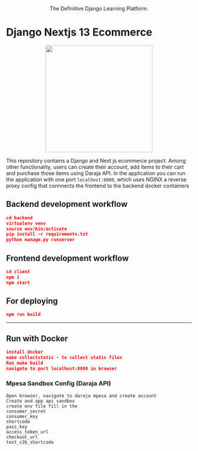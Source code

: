 <p align="center">
  <p align="center">
    <a href="https://justdjango.com/?utm_source=github&utm_medium=logo" target="_blank">
      <!-- <img src="https://assets.justdjango.com/static/branding/logo.svg" alt="JustDjango" height="72"> -->
    </a>
  </p>
  <p align="center">
    The Definitive Django Learning Platform.
  </p>
</p>

# Django Nextjs 13 Ecommerce

<p align="center">
  <a href="https://youtu.be/RG_Y7lIDXPM"><img src="https://github.com/justdjango/django-react-ecommerce/blob/master/thumbnail.png" width="290"></a>
</p>

This repository contains a Django and Next js ecommerce project. Among other functionality, users can create their account, add items to their cart and purchase those items using Daraja API.
In the application you can run the application with one port `localhost:8080`, which uses NGINX a reverse proxy config that connnects the frontend to the backend docker containers 

## Backend development workflow

```json
cd backend
virtualenv venv
source env/bin/activate
pip install -r requirements.txt
python manage.py runserver
```

## Frontend development workflow

```json
cd client
npm i
npm start
```

## For deploying

```json
npm run build
```

---

## Run with Docker

```json
install docker
make collectstatic - to collect static files
Run make build 
navigate to port localhost:8080 in browser
```

### Mpesa Sandbox Config (Daraja API)

```
Open browser, navigate to daraja mpesa and create account
Create and app api sandbox
create env file fill in the 
consumer_secret
consumer_key
shortcode
pass_key
access_token_url
checkout_url
test_c2b_shortcode
```
